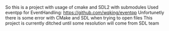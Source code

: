 So this is a project with usage of cmake and SDL2 with submodules
Used eventpp for EventHandling: https://github.com/wqking/eventpp
Unfortunetly there is some error with CMake and SDL when trying to open files
This project is currently ditched until some resolution will come from SDL team
